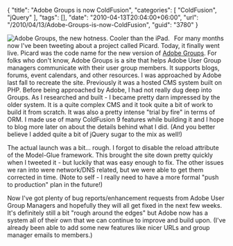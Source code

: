 {
	"title": "Adobe Groups is now ColdFusion",
	"categories": [
		"ColdFusion",
		"jQuery"
	],
	"tags": [],
	"date": "2010-04-13T20:04:00+06:00",
	"url": "/2010/04/13/Adobe-Groups-is-now-ColdFusion",
	"guid": "3780"
}

<img src="http://www.raymondcamden.com/images/cfjedi/adobegroups.png" title="Adobe Groups, the new hotness. Cooler than the iPad." align="left" style="margin-right:10px" /> For many months now I've been tweeting about a project called Picard. Today, it finally went live. Picard was the code name for the new version of <a href="http://groups.adobe.com">Adobe Groups</a>. For folks who don't know, Adobe Groups is a site that helps Adobe User Group managers communicate with their user group members. It supports blogs, forums, event calendars, and other resources. I was approached by Adobe last fall to recreate the site. Previously it was a hosted CMS system built on PHP. Before being approached by Adobe, I had not really dug deep into Groups. As I researched and built - I became pretty darn impressed by the older system. It is a quite complex CMS and it took quite a bit of work to build it from scratch. It was also a pretty intense "trial by fire" in terms of ORM. I made use of many ColdFusion 9 features while building it and I hope to blog more later on about the details behind what I did. (And you better believe I added quite a bit of jQuery sugar to the mix as well!)

The actual launch was a bit... rough. I forgot to disable the reload attribute of the Model-Glue framework. This brought the site down pretty quickly when I tweeted it - but luckily that was easy enough to fix. The other issues we ran into were network/DNS related, but we were able to get them corrected in time. (Note to self - I really need to have a more formal "push to production" plan in the future!)

Now I've got plenty of bug reports/enhancement requests from Adobe User Group Managers and hopefully they will all get fixed in the next few weeks. It's definitely still a bit "rough around the edges" but Adobe now has a system all of their own that we can continue to improve and build upon. (I've already been able to add some new features like nicer URLs and group manager emails to members.)
<br clear="left">